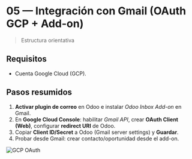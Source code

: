 # 05 — Integración con Gmail (OAuth GCP + Add-on)

> Estructura orientativa

## Requisitos
- Cuenta Google Cloud (GCP).

## Pasos resumidos
1. **Activar plugin de correo** en Odoo e instalar *Odoo Inbox Add-on* en Gmail.
2. En **Google Cloud Console**: habilitar *Gmail API*, crear **OAuth Client (Web)**, configurar **redirect URI** de Odoo.
3. Copiar **Client ID/Secret** a Odoo (Gmail server settings) y **Guardar**.
4. Probar desde Gmail: crear contacto/oportunidad desde el add-on.

![GCP OAuth](../assets/img/05-integracion_gmail/paso01_gcp-oauth.png "GCP OAuth")
